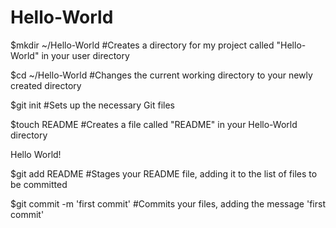 Hello-World
===========
$mkdir ~/Hello-World
#Creates a directory for my project called "Hello-World" in your user directory

$cd ~/Hello-World
#Changes the current working directory to your newly created directory

$git init
#Sets up the necessary Git files

$touch README
#Creates a file called "README" in your Hello-World directory

Hello World!

$git add README
#Stages your README file, adding it to the list of files to be committed

$git commit -m 'first commit'
#Commits your files, adding the message 'first commit'
